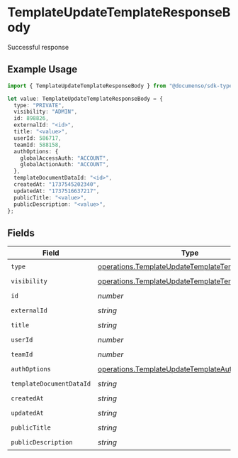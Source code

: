# TemplateUpdateTemplateResponseBody

Successful response

## Example Usage

```typescript
import { TemplateUpdateTemplateResponseBody } from "@documenso/sdk-typescript/models/operations";

let value: TemplateUpdateTemplateResponseBody = {
  type: "PRIVATE",
  visibility: "ADMIN",
  id: 898826,
  externalId: "<id>",
  title: "<value>",
  userId: 586717,
  teamId: 588158,
  authOptions: {
    globalAccessAuth: "ACCOUNT",
    globalActionAuth: "ACCOUNT",
  },
  templateDocumentDataId: "<id>",
  createdAt: "1737545202340",
  updatedAt: "1737516637217",
  publicTitle: "<value>",
  publicDescription: "<value>",
};
```

## Fields

| Field                                                                                                                        | Type                                                                                                                         | Required                                                                                                                     | Description                                                                                                                  |
| ---------------------------------------------------------------------------------------------------------------------------- | ---------------------------------------------------------------------------------------------------------------------------- | ---------------------------------------------------------------------------------------------------------------------------- | ---------------------------------------------------------------------------------------------------------------------------- |
| `type`                                                                                                                       | [operations.TemplateUpdateTemplateTemplatesType](../../models/operations/templateupdatetemplatetemplatestype.md)             | :heavy_check_mark:                                                                                                           | N/A                                                                                                                          |
| `visibility`                                                                                                                 | [operations.TemplateUpdateTemplateTemplatesVisibility](../../models/operations/templateupdatetemplatetemplatesvisibility.md) | :heavy_check_mark:                                                                                                           | N/A                                                                                                                          |
| `id`                                                                                                                         | *number*                                                                                                                     | :heavy_check_mark:                                                                                                           | N/A                                                                                                                          |
| `externalId`                                                                                                                 | *string*                                                                                                                     | :heavy_check_mark:                                                                                                           | N/A                                                                                                                          |
| `title`                                                                                                                      | *string*                                                                                                                     | :heavy_check_mark:                                                                                                           | N/A                                                                                                                          |
| `userId`                                                                                                                     | *number*                                                                                                                     | :heavy_check_mark:                                                                                                           | N/A                                                                                                                          |
| `teamId`                                                                                                                     | *number*                                                                                                                     | :heavy_check_mark:                                                                                                           | N/A                                                                                                                          |
| `authOptions`                                                                                                                | [operations.TemplateUpdateTemplateAuthOptions](../../models/operations/templateupdatetemplateauthoptions.md)                 | :heavy_check_mark:                                                                                                           | N/A                                                                                                                          |
| `templateDocumentDataId`                                                                                                     | *string*                                                                                                                     | :heavy_check_mark:                                                                                                           | N/A                                                                                                                          |
| `createdAt`                                                                                                                  | *string*                                                                                                                     | :heavy_check_mark:                                                                                                           | N/A                                                                                                                          |
| `updatedAt`                                                                                                                  | *string*                                                                                                                     | :heavy_check_mark:                                                                                                           | N/A                                                                                                                          |
| `publicTitle`                                                                                                                | *string*                                                                                                                     | :heavy_check_mark:                                                                                                           | N/A                                                                                                                          |
| `publicDescription`                                                                                                          | *string*                                                                                                                     | :heavy_check_mark:                                                                                                           | N/A                                                                                                                          |